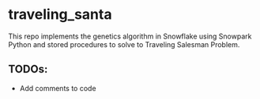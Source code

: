 # traveling_santa

This repo implements the genetics algorithm in Snowflake using Snowpark Python and stored procedures to solve to Traveling Salesman Problem.

TODOs:
---
- Add comments to code
